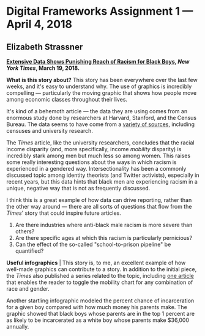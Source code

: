 # Digital Frameworks Assignment 1 — April 4, 2018
## Elizabeth Strassner


__[Extensive Data Shows Punishing Reach of Racism for Black Boys](https://www.nytimes.com/interactive/2018/03/19/upshot/race-class-white-and-black-men.html), *New York Times*, March 19, 2018.__


**What is this story about?**
This story has been everywhere over the last few weeks, and it's easy to understand why. The use of graphics is incredibly compelling — particularly the moving graphic that shows how people move among economic classes throughout their lives. 

It's kind of a behemoth article — the data they are using comes from an enormous study done by researchers at Harvard, Stanford, and the Census Bureau. The data seems to have come from a [variety of sources](http://www.equality-of-opportunity.org/data/), including censuses and university research.

The *Times* article, like the university researchers, concludes that the racial income disparity (and, more specifically, income *mobility* disparity) is incredibly stark among men but much less so among women. This raises some really interesting questions about the ways in which racism is experienced in a gendered way. Intersectionality has been a commonly discussed topic among identity theorists (and Twitter activists), especially in recent years, but this data hints that black men are experiencing racism in a unique, negative way that is not as frequently discussed. 

I think this is a great example of how data can drive reporting, rather than the other way around — there are all sorts of questions that flow from the *Times*' story that could inspire future articles. 
1. Are there industries where anti-black male racism is more severe than others? 
2. Are there specific ages at which this racism is particularly pernicious? 
3. Can the effect of the so-called "school-to-prison pipeline" be quantified? 

**Useful infographics** |
This story is, to me, an excellent example of how well-made graphics can contribute to a story. In addition to the initial piece, the *Times* also published a series related to the topic, including [one article](https://www.nytimes.com/interactive/2018/03/27/upshot/make-your-own-mobility-animation.html) that enables the reader to toggle the mobility chart for any combination of race and gender.

Another startling infographic modeled the percent chance of incarceration for a given boy compared with how much money his parents make. The graphic showed that black boys whose parents are in the top 1 percent are as likely to be incarcerated as a white boy whose parents make $36,000 annually. 
